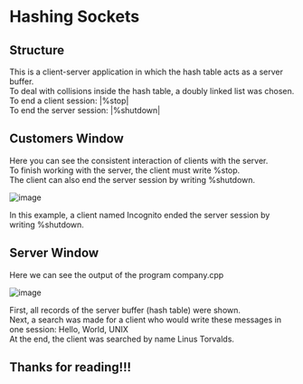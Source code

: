 # Hashing Sockets

## Structure

  This is a client-server application in which the hash table acts as a server buffer.                                                                                                                    
  To deal with collisions inside the hash table, a doubly linked list was chosen.                                                                                                                         
  To end a client session: |%stop|                                                                                                                                                                       
  To end the server session: |%shutdown|                                                                                                                                                                 
  
## Customers Window

  Here you can see the consistent interaction of clients with the server.                                                                                                                                 
  To finish working with the server, the client must write %stop.                                                                                                                                         
  The client can also end the server session by writing %shutdown.                                                                                                                                      
  
  ![image](https://github.com/zpnst/hashing-sockets/assets/105946529/6a136c20-53f1-431d-925a-cf11032d267e)

  In this example, a client named Incognito ended the server session by writing %shutdown.

## Server Window

  Here we can see the output of the program company.cpp
  
  ![image](https://github.com/zpnst/hashing-sockets/assets/105946529/42b8bc5b-5347-4490-8ec9-b790e3141047)

  First, all records of the server buffer (hash table) were shown.                                                                                                                                        
  Next, a search was made for a client who would write these messages in one session: Hello, World, UNIX                                                                                                  
  At the end, the client was searched by name Linus Torvalds.                                                                                                                                           

## Thanks for reading!!!

  
